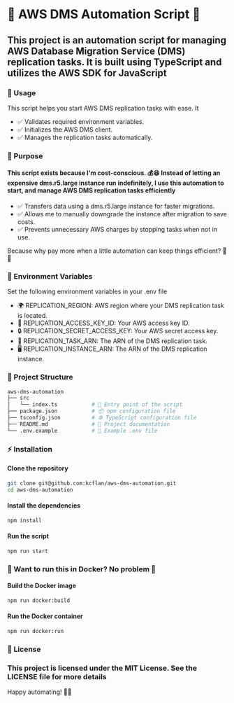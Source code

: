 # 🚀 AWS DMS Automation Script 🎯

## This project is an automation script for managing AWS Database Migration Service (DMS) replication tasks. It is built using TypeScript and utilizes the AWS SDK for JavaScript

### 🚀 Usage

This script helps you start AWS DMS replication tasks with ease. It

- ✅ Validates required environment variables.
- ✅ Initializes the AWS DMS client.
- ✅ Manages the replication tasks automatically.

### 🚀 Purpose

#### This script exists because I'm cost-conscious. 💰😆 Instead of letting an expensive dms.r5.large instance run indefinitely, I use this automation to start, and manage AWS DMS replication tasks efficiently

- ✅ Transfers data using a dms.r5.large instance for faster migrations.
- ✅ Allows me to manually downgrade the instance after migration to save costs.
- ✅ Prevents unnecessary AWS charges by stopping tasks when not in use.

Because why pay more when a little automation can keep things efficient? 🤖💸

### 🔧 Environment Variables

Set the following environment variables in your .env file

- 🌍 REPLICATION_REGION: AWS region where your DMS replication task is located.
- 🔑 REPLICATION_ACCESS_KEY_ID: Your AWS access key ID.
- 🔒 REPLICATION_SECRET_ACCESS_KEY: Your AWS secret access key.
- 📜 REPLICATION_TASK_ARN: The ARN of the DMS replication task.
- 🖥️ REPLICATION_INSTANCE_ARN: The ARN of the DMS replication instance.

### 📂 Project Structure

```sh
aws-dms-automation
├── src
│   └── index.ts           # 🚀 Entry point of the script
├── package.json           # 📦 npm configuration file
├── tsconfig.json          # ⚙️ TypeScript configuration file
├── README.md              # 📖 Project documentation
└── .env.example           # 🔑 Example .env file
```

### ⚡ Installation

#### Clone the repository

```sh
git clone git@github.com:kcflan/aws-dms-automation.git
cd aws-dms-automation
```

#### Install the dependencies

```sh
npm install
```

#### Run the script

```sh
npm run start
```

### 🐳 Want to run this in  Docker? No problem 🚀

#### Build the Docker image

```sh
npm run docker:build
```

#### Run the Docker container

```sh
npm run docker:run
```

### 📜 License

### This project is licensed under the MIT License. See the LICENSE file for more details

Happy automating! 🎉🚀
